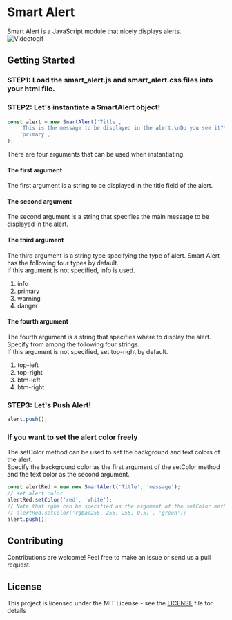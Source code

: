 # Smart Alert

Smart Alert is a JavaScript module that nicely displays alerts.  
![Videotogif](https://user-images.githubusercontent.com/44756367/225110140-f6a8d108-3ad5-49a0-b81a-3bcfa76a4499.gif)

## Getting Started
### STEP1: Load the smart_alert.js and smart_alert.css files into your html file.  
### STEP2: Let's instantiate a SmartAlert object!  
```javascript
const alert = new SmartAlert('Title',
    'This is the message to be displayed in the alert.\nDo you see it?\nWell, get started and you too can use this great module!',
    'primary',
);
```  
There are four arguments that can be used when instantiating.  
#### The first argument
The first argument is a string to be displayed in the title field of the alert.
#### The second argument
The second argument is a string that specifies the main message to be displayed in the alert.
#### The third argument
The third argument is a string type specifying the type of alert.
Smart Alert has the following four types by default.  
If this argument is not specified, info is used.
1. info
2. primary
3. warning
4. danger
#### The fourth argument
The fourth argument is a string that specifies where to display the alert.  
Specify from among the following four strings.  
If this argument is not specified, set top-right by default.  
1. top-left
2. top-right
3. btm-left
4. btm-right

### STEP3: Let's Push Alert!
```javascript
alert.push();
```  

### If you want to set the alert color freely
The setColor method can be used to set the background and text colors of the alert.  
Specify the background color as the first argument of the setColor method and the text color as the second argument.  
```javascript
const alertRed = new new SmartAlert('Title', 'message');
// set alert color
alertRed.setColor('red', 'white');
// Note that rgba can be specified as the argument of the setColor method, as shown below.
// alertRed.setColor('rgba(255, 255, 255, 0.5)', 'green');
alert.push();
```  

## Contributing
Contributions are welcome!
Feel free to make an issue or send us a pull request.

## License

This project is licensed under the MIT License - see the [LICENSE](LICENSE) file for details
